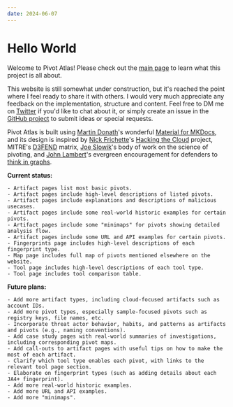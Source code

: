 ```yaml
---
date: 2024-06-07
---
```


# Hello World

Welcome to Pivot Atlas! Please check out the [main page](/) to learn what this project is all about.

This website is still somewhat under construction, but it's reached the point where I feel ready to share it with others. I would very much appreciate any feedback on the implementation, structure and content. Feel free to DM me on [Twitter](https://twitter.com/AmitaiCo) if you'd like to chat about it, or simply create an issue in the [GitHub project](https://github.com/korniko98/pivot-atlas/issues/new) to submit ideas or special requests.

Pivot Atlas is built using [Martin Donath](https://x.com/squidfunk)'s wonderful [Material for MKDocs](https://squidfunk.github.io/mkdocs-material/), and its design is inspired by [Nick Frichette](https://x.com/frichette_n)'s [Hacking the Cloud](https://hackingthe.cloud/) project, MITRE's [D3FEND](https://d3fend.mitre.org/) matrix, [Joe Slowik](https://twitter.com/jfslowik)'s body of work on the science of pivoting, and [John Lambert](https://x.com/JohnLaTwC)'s evergreen encouragement for defenders to [think in graphs](https://github.com/JohnLaTwC/Shared/blob/master/Defenders%20think%20in%20lists.%20Attackers%20think%20in%20graphs.%20As%20long%20as%20this%20is%20true%2C%20attackers%20win.md).

**Current status:**

```
- Artifact pages list most basic pivots.
- Artifact pages include high-level descriptions of listed pivots.
- Artifact pages include explanations and descriptions of malicious usecases.
- Artifact pages include some real-world historic examples for certain pivots.
- Artifact pages include some "minimaps" for pivots showing detailed analysis flow.
- Artifact pages include some URL and API examples for certain pivots.
- Fingerprints page includes high-level descriptions of each fingerprint type.
- Map page includes full map of pivots mentioned elsewhere on the website.
- Tool page includes high-level descriptions of each tool type.
- Tool page includes tool comparison table.
```

**Future plans:**

```
- Add more artifact types, including cloud-focused artifacts such as account IDs.
- Add more pivot types, especially sample-focused pivots such as registry keys, file names, etc.
- Incorporate threat actor behavior, habits, and patterns as artifacts and pivots (e.g., naming conventions).
- Add case study pages with real-world summaries of investigations, including corresponding pivot maps.
- Add call-outs to artifact pages with useful tips on how to make the most of each artifact.
- Clarify which tool type enables each pivot, with links to the relevant tool page section.
- Elaborate on fingerprint types (such as adding details about each JA4+ fingerprint).
- Add more real-world historic examples.
- Add more URL and API examples.
- Add more "minimaps".
```